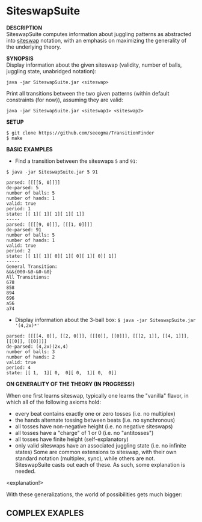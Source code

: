 SiteswapSuite
================

**DESCRIPTION**  
SiteswapSuite computes information about juggling patterns as abstracted into [siteswap](http://en.wikipedia.org/wiki/Siteswap) notation, with an emphasis on maximizing the generality of the underlying theory.

**SYNOPSIS**  
 Display information about the given siteswap (validity, number of balls, juggling state, unabridged notation):

`java -jar SiteswapSuite.jar <siteswap>`

Print all transitions between the two given patterns (within default constraints (for now)), assuming they are valid:

`java -jar SiteswapSuite.jar <siteswap1> <siteswap2>` 


**SETUP**

`$ git clone https://github.com/seeegma/TransitionFinder`  
`$ make`

**BASIC EXAMPLES**
- Find a transition between the siteswaps `5` and `91`:

`$ java -jar SiteswapSuite.jar 5 91`  
```
parsed: [[[[5, 0]]]]
de-parsed: 5
number of balls: 5
number of hands: 1
valid: true
period: 1
state: [[ 1][ 1][ 1][ 1][ 1]]
-----
parsed: [[[[9, 0]]], [[[1, 0]]]]
de-parsed: 91
number of balls: 5
number of hands: 1
valid: true
period: 2
state: [[ 1][ 1][ 0][ 1][ 0][ 1][ 0][ 1]]
-----
General Transition:
&&&{000-&0-&0-&0}
All Transitions:
678
858
894
696
a56
a74
```

- Display information about the 3-ball box:
`$ java -jar SiteswapSuite.jar '(4,2x)*'`
```
parsed: [[[[4, 0]], [[2, 0]]], [[[0]], [[0]]], [[[2, 1]], [[4, 1]]], [[[0]], [[0]]]]
de-parsed: (4,2x)(2x,4)
number of balls: 3
number of hands: 2
valid: true
period: 4
state: [[ 1,  1][ 0,  0][ 0,  1][ 0,  0]]
```

**ON GENERALITY OF THE THEORY (IN PROGRESS!)**

When one first learns siteswap, typically one learns the "vanilla" flavor, in which all of the following axioms hold:
- every beat contains exactly one or zero tosses (i.e. no multiplex)
- the hands alternate tossing between beats (i.e. no synchronous)
- all tosses have non-negative height (i.e. no negative siteswaps)
- all tosses have a "charge" of 1 or 0 (i.e. no "antitosses")
- all tosses have finite height (self-explanatory)
- only valid siteswaps have an associated juggling state (i.e. no infinite states)
Some are common extensions to siteswap, with their own standard notation (multiplex, sync), while others are not.  
SiteswapSuite casts out each of these. As such, some explanation is needed.

\<explanation!\>

With these generalizations, the world of possibilities gets much bigger:

**COMPLEX EXAPLES**
- 
